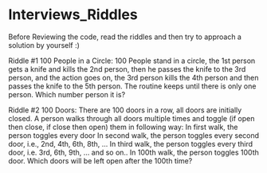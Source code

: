 # Interviews_Riddles

Before Reviewing the code, read the riddles and then try to approach a solution by yourself :)

Riddle #1
100 People in a Circle:
100 People stand in a circle, the 1st person gets a knife and kills the 2nd person, then he passes the knife to the 3rd person, and the action goes on,
the 3rd person kills the 4th person and then passes the knife to the 5th person. The routine keeps until there is only one person.
Which number person it is?

Riddle #2
100 Doors:
There are 100 doors in a row, all doors are initially closed. 
A person walks through all doors multiple times and toggle (if open then close, if close then open) them in following way: 
In first walk, the person toggles every door
In second walk, the person toggles every second door, i.e., 2nd, 4th, 6th, 8th, … 
In third walk, the person toggles every third door, i.e. 3rd, 6th, 9th, … 
and so on..
In 100th walk, the person toggles 100th door.
Which doors will be left open after the 100th time?

